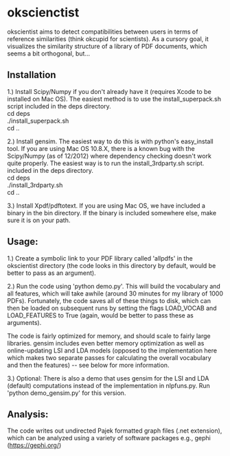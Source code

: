 okscienctist
====

okscientist aims to detect compatibilities between users in terms of reference similarities
(think okcupid for scientists). As a cursory goal, it visualizes the similarity structure
of a library of PDF documents, which seems a bit orthogonal, but...

Installation
----
1.) Install Scipy/Numpy if you don't already have it (requires Xcode to be installed on Mac OS).
The easiest method is to use the install_superpack.sh script included in the deps directory.  
cd deps  
./install_superpack.sh  
cd ..  

2.) Install gensim. The easiest way to do this is with python's easy_install tool. If you are
using Mac OS 10.8.X, there is a known bug with the Scipy/Numpy (as of 12/2012) where dependency
checking doesn't work quite properly. The easiest way is to run the install_3rdparty.sh script.
included in the deps directory.  
cd deps  
./install_3rdparty.sh  
cd ..  

3.) Install Xpdf/pdftotext. If you are using Mac OS, we have included a binary in the bin
directory. If the binary is included somewhere else, make sure it is on your path.

Usage:
----
1.) Create a symbolic link to your PDF library called 'allpdfs' in the okscientist directory
(the code looks in this directory by default, would be better to pass as an argument).

2.) Run the code using 'python demo.py'. This will build the vocabulary and all features, 
which will take awhile (around 30 minutes for my library of 1000 PDFs). Fortunately, the code 
saves all of these things to disk, which can then be loaded on subsequent runs by setting the
flags LOAD_VOCAB and LOAD_FEATURES to True (again, would be better to pass these as arguments).

The code is fairly optimized for memory, and should scale to fairly large libraries. gensim
includes even better memory optimization as well as online-updating LSI and LDA models (opposed 
to the implementation here which makes two separate passes for calculating the overall vocabulary
and then the features) -- see below for more information.

3.) Optional: There is also a demo that uses gensim for the LSI and LDA (default) computations
instead of the implementation in nlpfuns.py. Run 'python demo_gensim.py' for this version.

Analysis:
----
The code writes out undirected Pajek formatted graph files (.net extension), which can be 
analyzed using a variety of software packages e.g., gephi (https://gephi.org/)